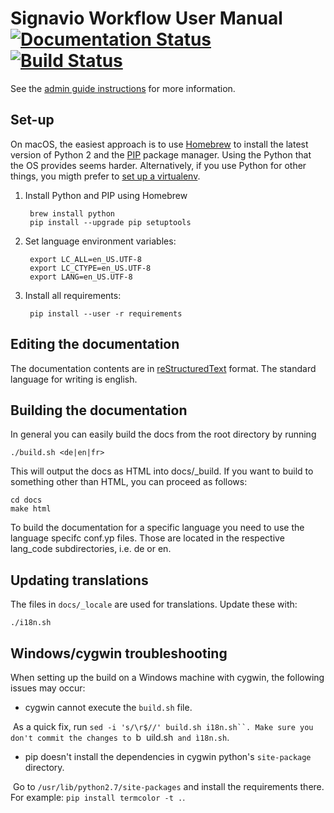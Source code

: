 Signavio Workflow User Manual [![Documentation Status](https://readthedocs.org/projects/effektif/badge/?version=latest)](https://readthedocs.org/projects/effektif/?badge=latest) [![Build Status](https://travis-ci.org/effektif/user-docs.svg?branch=master)](https://travis-ci.org/effektif/user-docs)
=======

See the [admin guide instructions](https://sites.google.com/a/effektif.com/effektif/general/admin-guide) for more information.

## Set-up

On macOS, the easiest approach is to use [Homebrew](http://brew.sh) to install the latest version of Python 2 and the [PIP](https://pypi.python.org/pypi/pip) package manager.
Using the Python that the OS provides seems harder.
Alternatively, if you use Python for other things, you migth prefer to  [set up a virtualenv](http://docs.python-guide.org/en/latest/dev/virtualenvs/).

1. Install Python and PIP using Homebrew

		brew install python
		pip install --upgrade pip setuptools
		
2. Set language environment variables:

		export LC_ALL=en_US.UTF-8
		export LC_CTYPE=en_US.UTF-8
		export LANG=en_US.UTF-8

3. Install all requirements:

		pip install --user -r requirements

## Editing the documentation

The documentation contents are in [reStructuredText](http://rest-sphinx-memo.readthedocs.org/en/latest/ReST.html) format. The standard language for writing is english.

## Building the documentation

In general you can easily build the docs from the root directory by running

    ./build.sh <de|en|fr>

This will output the docs as HTML into docs/_build. If you want to build to something other than HTML, you can proceed as follows:

	cd docs
	make html

To build the documentation for a specific language you need to use the language specifc conf.yp files. Those are located in the respective lang_code subdirectories, i.e. de or en.

## Updating translations

The files in `docs/_locale` are used for translations. Update these with:

	./i18n.sh
	
## Windows/cygwin troubleshooting
When setting up the build on a Windows machine with cygwin, the following issues may occur:

* cygwin cannot execute the `build.sh` file.

  As a quick fix, run `sed -i 's/\r$//' build.sh i18n.sh``. Make sure you don't commit the changes to `b
  uild.sh` and ì18n.sh`.
  
* pip doesn't install the dependencies in cygwin python's `site-package` directory.

  Go to `/usr/lib/python2.7/site-packages` and install the requirements there. For example: `pip install termcolor -t .`.
